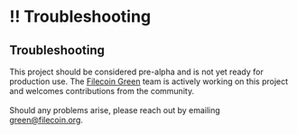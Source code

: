 # ‼ Troubleshooting

## Troubleshooting

This project should be considered pre-alpha and is not yet ready for production use. The [Filecoin Green](https://green.filecoin.io/) team is actively working on this project and welcomes contributions from the community.\
\
Should any problems arise, please reach out by emailing [green@filecoin.org](mailto:green@filecoin.org).
